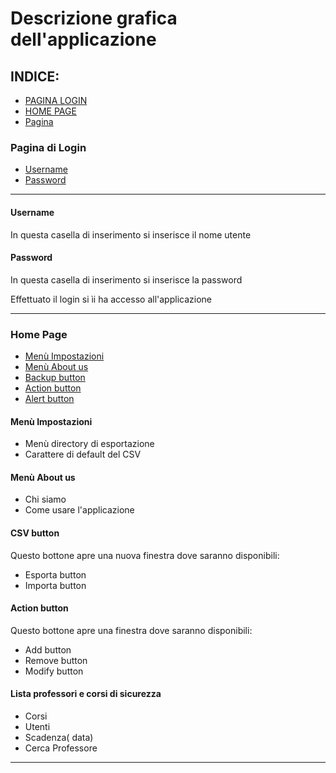 # Descrizione grafica dell'applicazione

## INDICE:
- [PAGINA LOGIN](#Pagina-di-login)
- [HOME PAGE](#Home-page)
- [Pagina](#)

### Pagina di Login
- [Username](#Username)
- [Password](#Password)

<hr>

#### Username
In questa casella di inserimento si inserisce il nome utente 
#### Password
In questa casella di inserimento si inserisce la password

Effettuato il login si ìi ha accesso all'applicazione
<hr>

### Home Page
- [Menù Impostazioni](#Menù-Impostazioni)
- [Menù About us](#Menù-About-us)
- [Backup button](#CSV-buttuno)
- [Action button](#Action-Button)
- [Alert button](#Lista-professori-e-corsi-di-sicurezza)

#### Menù Impostazioni
- Menù directory di esportazione
- Carattere di default del CSV

#### Menù About us 
- Chi siamo
- Come usare l'applicazione

#### CSV button
Questo bottone apre una nuova finestra dove saranno disponibili:
- Esporta button
- Importa button

#### Action button
Questo bottone apre una finestra dove saranno disponibili:
- Add button
- Remove button
- Modify button

#### Lista professori e corsi di sicurezza

- Corsi
- Utenti
- Scadenza( data)
- Cerca Professore

<hr>
